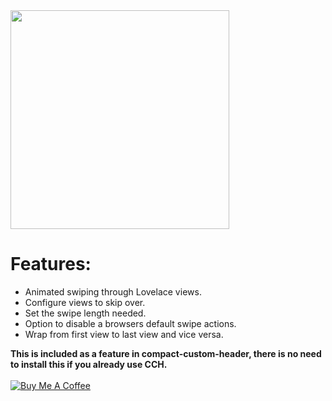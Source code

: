 <img src="https://github.com/maykar/lovelace-swipe-navigation/blob/master/example.gif?raw=true" width="350px">

# Features:
* Animated swiping through Lovelace views.
* Configure views to skip over.
* Set the swipe length needed.
* Option to disable a browsers default swipe actions.
* Wrap from first view to last view and vice versa.

**This is included as a feature in compact-custom-header, there is no need to install this if you already use CCH.**<br><br>
<a href="https://www.buymeacoffee.com/FgwNR2l" target="_blank"><img src="https://www.buymeacoffee.com/assets/img/custom_images/black_img.png" alt="Buy Me A Coffee" style="height: auto !important;width: auto !important;" ></a><br>
